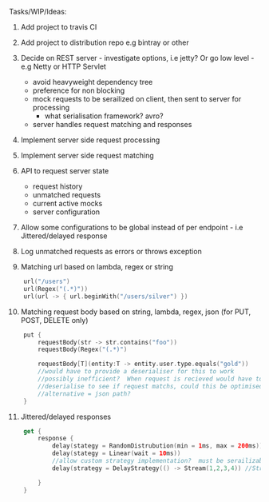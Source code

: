 Tasks/WIP/Ideas:

1. Add project to travis CI

2. Add project to distribution repo e.g bintray or other

3. Decide on REST server - investigate options, i.e jetty?  Or go low level - e.g Netty or HTTP Servlet
    - avoid heavyweight dependency tree
    - preference for non blocking
    - mock requests to be serailized on client, then sent to server for processing
        - what serialisation framework?  avro?
    - server handles request matching and responses

4. Implement server side request processing

5. Implement server side request matching 

6. API to request server state
    - request history
    - unmatched requests
    - current active mocks
    - server configuration

7. Allow some configurations to be global instead of per endpoint - i.e Jittered/delayed response

8. Log unmatched requests as errors or throws exception


9. Matching url based on lambda, regex or string
```kotlin
    url("/users")
    url(Regex("(.*)"))
    url(url -> { url.beginWith("/users/silver") })
```

10. Matching request body based on string, lambda, regex, json (for PUT, POST, DELETE only)
```kotlin
    put {
        requestBody(str -> str.contains("foo"))
        requestBody(Regex("(.*)")

        requestBody[T](entity:T -> entity.user.type.equals("gold"))
        //would have to provide a deserialiser for this to work
        //possibly inefficient?  When request is recieved would have to try and
        //deserialise to see if request matchs, could this be optimised?
        //alternative = json path?
    }
```

11. Jittered/delayed responses
```kotlin
    get {
        response {
            delay(stategy = RandomDistrubution(min = 1ms, max = 200ms))
            delay(stategy = Linear(wait = 10ms))
            //allow custom strategy implementation?  must be serailizable
            delay(strategy = DelayStrategy(() -> Stream(1,2,3,4)) //Stream represents wait times

        }
    }
```
